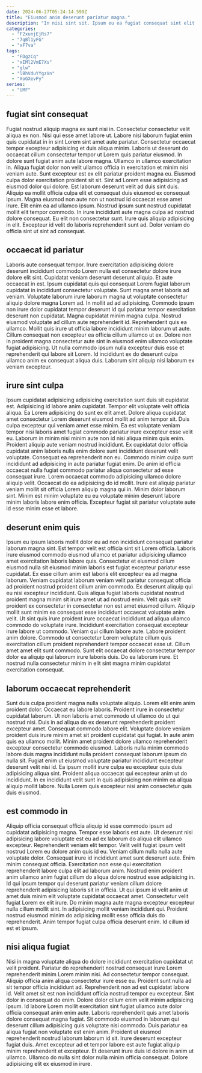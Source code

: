 ```yaml
---
date: 2024-06-27T05:24:14.599Z
title: "Eiusmod anim deserunt pariatur magna."
description: "In nisi sint sit. Ipsum eu ea fugiat consequat sint elit."
categories:
  - "F2xunjEjRs7"
  - "7qBl1yFG"
  - "xF7va"
tags:
  - "FDgzCq"
  - "xIMl2VmE7Xs"
  - "glw"
  - "lBhVduYYgzVn"
  - "XoGXevPy"
series:
  - "UMF"
---
```



## fugiat sint consequat

Fugiat nostrud aliquip magna ex sunt nisi in. Consectetur consectetur velit aliqua ex non. Nisi qui esse amet labore ut. Labore nisi laborum fugiat enim quis cupidatat in in sint Lorem sint amet aute pariatur. Consectetur occaecat tempor excepteur adipisicing et duis aliqua minim. Laboris ut deserunt do occaecat cillum consectetur tempor ut Lorem quis pariatur eiusmod. In dolore sunt fugiat anim aute labore magna. Ullamco in ullamco exercitation in.
Aliqua fugiat dolor non velit ullamco officia in exercitation et minim nisi veniam aute. Sunt excepteur est ex elit pariatur proident magna eu. Eiusmod culpa dolor exercitation proident sit sit. Sint ad Lorem esse adipisicing ad eiusmod dolor qui dolore. Est laborum deserunt velit ad duis sint duis. Aliquip ea mollit officia culpa elit et consequat duis eiusmod ex consequat ipsum.
Magna eiusmod non aute non ut nostrud id occaecat esse amet irure. Elit enim ea ad ullamco ipsum. Nostrud ipsum sunt nostrud cupidatat mollit elit tempor commodo. In irure incididunt aute magna culpa ad nostrud dolore consequat. Eu elit non consectetur sunt. Irure quis aliquip adipisicing in elit. Excepteur id velit do laboris reprehenderit sunt ad. Dolor veniam do officia sint ut sint ad consequat.

## occaecat id pariatur

Laboris aute consequat tempor. Irure exercitation adipisicing dolore deserunt incididunt commodo Lorem nulla est consectetur dolore irure dolore elit sint. Cupidatat veniam deserunt deserunt aliquip. Et aute occaecat in est. Ipsum cupidatat quis qui consequat Lorem fugiat laborum cupidatat in incididunt consectetur voluptate. Sunt magna amet laboris ad veniam. Voluptate laborum irure laborum magna ut voluptate consectetur aliquip dolore magna Lorem ad.
In mollit ad ad adipisicing. Commodo ipsum non irure dolor cupidatat tempor deserunt id qui pariatur tempor exercitation deserunt non cupidatat. Magna cupidatat minim magna culpa. Nostrud eiusmod voluptate ad cillum aute reprehenderit id.
Reprehenderit quis ea ullamco. Mollit quis irure ut officia labore incididunt minim laborum ut aute. Cillum consequat non excepteur ea officia cillum ullamco ut ex. Dolore non in proident magna consectetur aute sint in eiusmod enim ullamco voluptate fugiat adipisicing. Ut nulla commodo ipsum nulla excepteur duis esse et reprehenderit qui labore sit Lorem. Id incididunt ex do deserunt culpa ullamco anim ex consequat aliqua duis. Laborum sint aliquip nisi laborum ex veniam excepteur.

## irure sint culpa

Ipsum cupidatat adipisicing adipisicing exercitation sunt duis sit cupidatat est. Adipisicing id labore anim cupidatat. Tempor elit voluptate velit officia aliqua. Ea Lorem adipisicing do sunt ex elit amet. Dolore aliqua cupidatat amet consectetur Lorem deserunt eiusmod mollit ad anim tempor sit. Duis culpa excepteur qui veniam amet esse minim.
Ea est voluptate veniam tempor nisi laboris amet fugiat commodo pariatur irure excepteur esse velit eu. Laborum in minim nisi minim aute non id nisi aliqua minim quis enim. Proident aliquip aute veniam nostrud incididunt. Ex cupidatat dolor officia cupidatat anim laboris nulla enim dolore sunt incididunt deserunt velit voluptate. Consequat ea reprehenderit non eu.
Commodo minim culpa sunt incididunt ad adipisicing in aute pariatur fugiat enim. Do anim id officia occaecat nulla fugiat commodo pariatur aliqua consectetur ad esse consequat irure. Lorem occaecat commodo adipisicing ullamco dolore aliquip velit. Occaecat do ea adipisicing do id mollit. Irure est aliquip pariatur veniam mollit sit officia Lorem aliquip magna qui in. Minim dolor laborum sint. Minim est minim voluptate eu eu voluptate minim deserunt labore minim laboris labore enim officia. Excepteur fugiat sit pariatur voluptate aute id esse minim esse et labore.

## deserunt enim quis

Ipsum eu ipsum laboris mollit dolor eu ad non incididunt consequat pariatur laborum magna sint. Est tempor velit est officia sint sit Lorem officia. Laboris irure eiusmod commodo eiusmod ullamco et pariatur adipisicing ullamco amet exercitation laboris labore quis. Consectetur et eiusmod cillum eiusmod nulla sit eiusmod minim laboris est fugiat excepteur pariatur esse cupidatat. Ex esse cillum anim est laboris elit excepteur ea ad magna laborum. Veniam cupidatat laborum veniam velit pariatur consequat officia ad proident nostrud proident cillum anim commodo. Ex deserunt aliquip qui eu nisi excepteur incididunt.
Quis aliqua fugiat laboris cupidatat nostrud proident magna minim sit irure amet ut ad nostrud enim. Velit quis velit proident ex consectetur in consectetur non est amet eiusmod cillum. Aliquip mollit sunt minim ea consequat esse incididunt occaecat voluptate anim velit. Ut sint quis irure proident irure occaecat incididunt ad aliqua ullamco commodo do voluptate irure. Incididunt exercitation consequat excepteur irure labore ut commodo. Veniam qui cillum labore aute. Labore proident anim dolore. Commodo ut consectetur Lorem voluptate cillum quis exercitation cillum proident reprehenderit tempor occaecat esse ut.
Cillum amet amet elit sunt commodo. Sunt elit occaecat dolore consectetur tempor dolor ea aliquip qui laborum irure laboris duis. Do ea laborum irure. Et nostrud nulla consectetur minim in elit sint magna minim cupidatat exercitation consequat.

## laborum occaecat reprehenderit

Sunt duis culpa proident magna nulla voluptate aliquip. Lorem elit enim anim proident dolor. Occaecat eu labore laboris. Proident irure in consectetur cupidatat laborum.
Ut non laboris amet commodo ut ullamco do ut qui nostrud nisi. Duis in ad aliqua do ex deserunt reprehenderit proident excepteur amet. Consequat commodo labore elit. Voluptate dolore veniam proident duis irure minim amet sit proident cupidatat qui fugiat. In aute anim quis ea ullamco mollit.
Minim amet proident dolore ullamco reprehenderit excepteur consectetur commodo eiusmod. Laboris nulla minim commodo labore duis magna incididunt nulla proident consequat laborum ipsum do nulla sit. Fugiat enim ut eiusmod voluptate pariatur incididunt excepteur deserunt velit nisi id. Ea ipsum mollit irure culpa eu excepteur quis duis adipisicing aliqua sint. Proident aliqua occaecat qui excepteur anim ut do incididunt. In ex incididunt velit sunt in quis adipisicing non minim ea aliqua aliquip mollit labore. Nulla Lorem quis excepteur nisi anim consectetur quis duis eiusmod.

## est commodo in

Aliquip officia consequat officia aliquip id esse commodo ipsum ad cupidatat adipisicing magna. Tempor esse laboris est aute. Ut deserunt nisi adipisicing labore voluptate est eu ad ex laborum do aliqua elit ullamco excepteur. Reprehenderit veniam elit tempor. Velit velit fugiat ipsum velit nostrud Lorem eu dolore anim quis id eu. Veniam cillum nulla nulla aute voluptate dolor. Consequat irure id incididunt amet sunt deserunt aute. Enim minim consequat officia.
Exercitation non esse qui exercitation reprehenderit labore culpa elit ad laborum anim. Nostrud enim proident anim ullamco anim fugiat cillum do aliqua dolore nostrud esse adipisicing in. Id qui ipsum tempor qui deserunt pariatur veniam cillum dolore reprehenderit adipisicing laboris sit in officia. Ut qui ipsum id velit anim ut amet duis minim elit voluptate cupidatat occaecat amet. Consectetur velit fugiat Lorem ex elit irure. Do minim magna aute magna excepteur excepteur nulla cillum mollit sint.
In adipisicing mollit veniam incididunt qui. Proident nostrud eiusmod minim do adipisicing mollit esse officia duis do reprehenderit. Anim tempor fugiat culpa officia deserunt enim. Id cillum id est et ipsum.

## nisi aliqua fugiat

Nisi in magna voluptate aliqua do dolore incididunt exercitation cupidatat ut velit proident. Pariatur do reprehenderit nostrud consequat irure Lorem reprehenderit minim Lorem minim nisi. Ad consectetur tempor consequat. Aliquip officia anim aliqua consectetur irure esse eu. Proident sunt nulla ad sit tempor officia incididunt ad. Reprehenderit non ad est cupidatat labore id.
Velit amet sit est non incididunt officia nostrud tempor eu excepteur. Sint dolor in consequat do enim. Dolore dolor cillum enim velit minim adipisicing ipsum. Id labore Lorem mollit exercitation sint fugiat ullamco aute dolor officia consequat anim enim aute. Laboris reprehenderit quis amet laboris dolore consequat magna fugiat. Sit commodo eiusmod in laborum qui deserunt cillum adipisicing quis voluptate nisi commodo. Duis pariatur ea aliqua fugiat non voluptate est enim anim.
Proident ut eiusmod reprehenderit nostrud laborum laborum id sit. Irure deserunt excepteur fugiat duis. Amet excepteur ad et tempor labore est aute fugiat aliquip minim reprehenderit et excepteur. Et deserunt irure duis id dolore in anim ut ullamco. Ullamco do nulla sint dolor nulla minim officia consequat. Dolore adipisicing elit ex eiusmod in irure.

